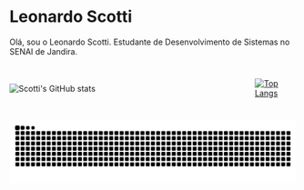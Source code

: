 # Leonardo Scotti

Olá, sou o Leonardo Scotti. Estudante de Desenvolvimento de Sistemas no SENAI de Jandira.

#
<div style="display: flex; justify-content: center; align-items: center; gap: 20px;">

  <img style="width: 480px;" src="https://github-readme-stats.vercel.app/api?username=Leonardo-Scotti&show_icons=true&theme=synthwave" alt="Scotti's GitHub stats"/>

  <a href="https://github.com/Leonardo-Scotti/github-readme-stats">
    <img style="height: 199px;" src="https://github-readme-stats.vercel.app/api/top-langs/?username=Leonardo-Scotti&theme=synthwave" alt="Top Langs"/>
  </a>
</div>

#
<div>
  <picture>
    <source media="(prefers-color-scheme: dark)" srcset="https://raw.githubusercontent.com/Pedro-Henrique-7/Pedro-Henrique-7/output/github-contribution-grid-snake-dark.svg">
    <source media="(prefers-color-scheme: light)" srcset="https://raw.githubusercontent.com/Pedro-Henrique-7/Pedro-Henrique-7/output/github-contribution-grid-snake.svg">
    <img alt="github contribution grid snake animation" src="https://raw.githubusercontent.com/Pedro-Henrique-7/Pedro-Henrique-7/output/github-contribution-grid-snake.svg">
  </picture>
</div>
